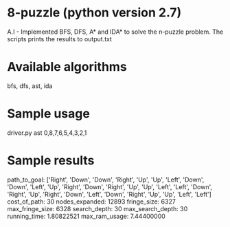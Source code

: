 # 8-puzzle (python version 2.7)
A.I - Implemented BFS, DFS, A* and IDA* to solve the n-puzzle problem. The scripts prints the results to output.txt

# Available algorithms
bfs, dfs, ast, ida

# Sample usage
driver.py ast 0,8,7,6,5,4,3,2,1 

# Sample results
path_to_goal: ['Right', 'Down', 'Down', 'Right', 'Up', 'Up', 'Left', 'Down', 'Down', 'Left', 'Up', 'Right', 'Down', 'Right', 'Up', 'Up', 'Left', 'Left', 'Down', 'Right', 'Up', 'Right', 'Down', 'Left', 'Down', 'Right', 'Up', 'Up', 'Left', 'Left']
cost_of_path: 30
nodes_expanded: 12893
fringe_size: 6327
max_fringe_size: 6328
search_depth: 30
max_search_depth: 30
running_time: 1.80822521
max_ram_usage: 7.44400000
